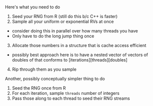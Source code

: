 Here's what you need to do
1. Seed your RNG from R (still do this b/c C++ is faster)
2. Sample all your uniform or exponential RVs at once
  - consider doing this in parallel over how many threads you have
  - Only have to do the long jump thing once
3. Allocate those numbers in a structure that is cache access efficient
  - possibly best approach here is to have a nested vector of vectors of doubles of that conforms to [iterations][threads][doubles]
4. Rip through them as you sample


Another, possibly conceptually simpler thing to do
1. Seed the RNG once from R
2. For each iteration, sample `threads` number of integers
3. Pass those along to each thread to seed their RNG streams